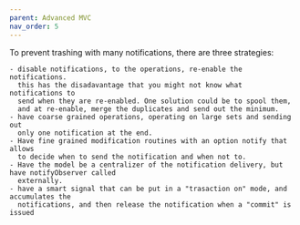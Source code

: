 ```yaml
---
parent: Advanced MVC
nav_order: 5
---
```

To prevent trashing with many notifications, there are three strategies:

    - disable notifications, to the operations, re-enable the notifications.
      this has the disadavantage that you might not know what notifications to 
      send when they are re-enabled. One solution could be to spool them,
      and at re-enable, merge the duplicates and send out the minimum.
    - have coarse grained operations, operating on large sets and sending out 
      only one notification at the end.
    - Have fine grained modification routines with an option notify that allows
      to decide when to send the notification and when not to.
    - Have the model be a centralizer of the notification delivery, but have notifyObserver called
      externally. 
    - have a smart signal that can be put in a "trasaction on" mode, and accumulates the
      notifications, and then release the notification when a "commit" is issued


